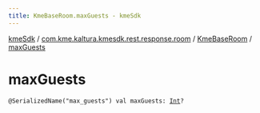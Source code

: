 ```yaml
---
title: KmeBaseRoom.maxGuests - kmeSdk
---
```


[kmeSdk](../../index.html) / [com.kme.kaltura.kmesdk.rest.response.room](../index.html) / [KmeBaseRoom](index.html) / [maxGuests](./max-guests.html)

# maxGuests

`@SerializedName("max_guests") val maxGuests: `[`Int`](https://kotlinlang.org/api/latest/jvm/stdlib/kotlin/-int/index.html)`?`